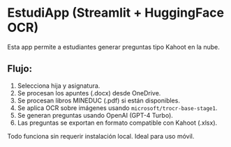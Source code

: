 # EstudiApp (Streamlit + HuggingFace OCR)

Esta app permite a estudiantes generar preguntas tipo Kahoot en la nube.

## Flujo:
1. Selecciona hija y asignatura.
2. Se procesan los apuntes (.docx) desde OneDrive.
3. Se procesan libros MINEDUC (.pdf) si están disponibles.
4. Se aplica OCR sobre imágenes usando `microsoft/trocr-base-stage1`.
5. Se generan preguntas usando OpenAI (GPT-4 Turbo).
6. Las preguntas se exportan en formato compatible con Kahoot (.xlsx).

Todo funciona sin requerir instalación local. Ideal para uso móvil.